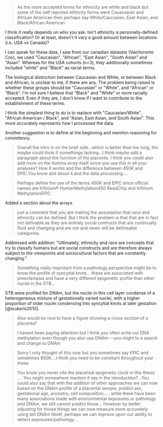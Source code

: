> As the more accepted terms for ethnicity are white and black but some of the self reproted ethncity forms were Cauacasian and African American then perhaps say White/Caucasian, East Asian, and Black/African American

I think it really depends on who you ask. Isn't ethnicity a personally-defined classification? Or at least, doesn't it vary a good amount between locations (i.e. USA vs Canada)? 

I can speak for these data, I saw from our canadian datasets (Van/toronto Cox), we used "Caucasian", "African", "East Asian", "South Asian" and "Asian". Whereas for the USA cohorts (n=3), they additionally sometimes included "white" and "Black" as racial terms.

The biological distinction between Caucasian and White, or between Black and African, is unclear to me, if there are any. The problem being raised is whether these groups should be "Caucasian" or "White", and "African" or "Black". I'm not sure I believe that "Black" and "White" or more racially accepted. Even if they are, I don't know if I want to contribute to the establishment of these terms. 

I think the simplest thing to do is to replace with "Caucasian/White", "African American / Black", and "Asian, East Asian, and South Asian". This more accurately represents how I processed the data.

Another suggestion is to define at the beginning and mention reasoning for consistency.

> Overall the intro is on the brief side...which is better than too long, tho maybe could think if somethings lacking...I think maybe add a paragraph about the function of the placenta.  I think you could also add more on the Ilumina array itself since you use this in all your analyses? How it works and the difference between 450K and EPIC.You know alot about it and the data processing....


>Perhaps define the use of the terms 450K and EPIC since official names are Infinium® HumanMethylation450 BeadChip and Infinium MethylationEPIC

Added a section about the arrays


> just a comment that you are making the assumption that race and ethnicity can be defined. But I think the problem is that that are in fact not definable as they are entirely social contructs that are continually fluid and changing and are not and never will be defineable categories.

Addressed with addition:
"Ultimately, ethnicity and race are concepts that try to classify humans but are social constructs and are therefore always subject to the viewpoints and sociocultural factors that are constantly changing."

> Something really improtant from a pathology perspective might be to know the profile of syncytial knots... these are associated with preeclampsia and have a very different epigenetic profile than other nuclei in the STB...

STB were profiled for DNAm, but the nuclei in this cell layer condense of a heterogeneous mixture of gestationally varied nuclei, with a higher proportion of older nuclei condensing into syncytial knots at later gestation [@loukeris2010].


> Also would be nice to have a figure showing a cross-section of a placenta?

> I havent been paying attention but I think you often write out DNA methylation even though you also use DNAm---you might to a search and change to DNAm

> Sorry I only thought of this now but you sometimes say EPIC and sometimes 850K....I think you need to be consitant throughout your these

>You know you never cite the placental epigenetic clock in this thesis .... You might somewhere mention it say in the introduction?...You could also say that with the addition of other approaches we can now based on the DNAm profile of a placental sample, predict sex, gestational age, ancestry, cell composition..... while there have been many associations made with environmental exposures or pathology and DNAm, we still cannot predict those ,. However by better adjusting for thoise things we can  now measure more accurately using teh DNAm itlslef, perhaps we can improve upon our ability to detect exposures/pathology....